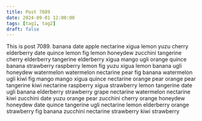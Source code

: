 ```yaml
---
title: Post 7089
date: 2024-09-01 12:00:00
tags: [tag1, tag2]
draft: false
---
```

This is post 7089.
banana
date
apple
nectarine
xigua
lemon
yuzu
cherry
elderberry
date
quince
lemon
fig
lemon
honeydew
zucchini
tangerine
cherry
elderberry
tangerine
elderberry
xigua
mango
ugli
orange
quince
banana
strawberry
raspberry
lemon
fig
yuzu
xigua
lemon
banana
ugli
honeydew
watermelon
watermelon
nectarine
pear
fig
banana
watermelon
ugli
kiwi
fig
mango
mango
xigua
quince
nectarine
orange
pear
orange
pear
tangerine
kiwi
nectarine
raspberry
xigua
strawberry
lemon
tangerine
date
ugli
banana
elderberry
strawberry
grape
nectarine
watermelon
nectarine
kiwi
zucchini
date
yuzu
orange
pear
zucchini
cherry
orange
honeydew
honeydew
date
quince
tangerine
ugli
nectarine
lemon
elderberry
orange
strawberry
fig
banana
zucchini
nectarine
strawberry
kiwi
strawberry
